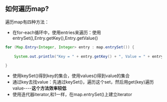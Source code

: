 ## 如何遍历map?
遍历map有四种方法：
* 在for-each循环中，使用entries来遍历：使用entrySet(),Entry.getKey(),Entry.getValue()
```java
for (Map.Entry<Integer, Integer> entry : map.entrySet()) {
 
    System.out.println("Key = " + entry.getKey() + ", Value = " + entry.getValue());
 
}
```
* 使用keySet()得到key的集合，使用values()得到value的集合
* 通过key去找value：先通过keySet()，遍历这个set，然后用get(key)遍历value----**这个方法效率较低**
* 使用迭代器iterator,和1一样，在map.entrySet()上建立iterator
